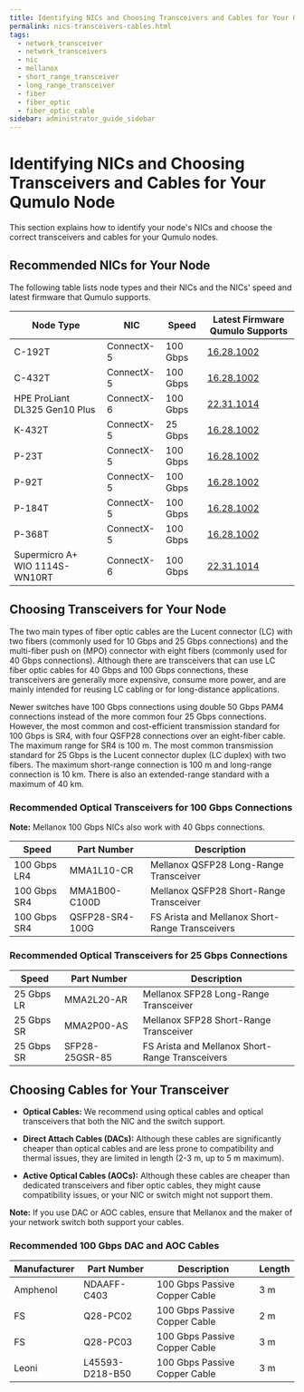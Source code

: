```yaml
---
title: Identifying NICs and Choosing Transceivers and Cables for Your Qumulo Node
permalink: nics-transceivers-cables.html
tags:
  - network_transceiver
  - network_transceivers
  - nic
  - mellanox
  - short_range_transceiver
  - long_range_transceiver
  - fiber
  - fiber_optic
  - fiber_optic_cable
sidebar: administrator_guide_sidebar
---
```


# Identifying NICs and Choosing Transceivers and Cables for Your Qumulo Node
This section explains how to identify your node's NICs and choose the correct transceivers and cables for your Qumulo nodes.

## Recommended NICs for Your Node

The following table lists node types and their NICs and the NICs' speed and latest firmware that Qumulo supports.

| Node Type                      | NIC        | Speed      | Latest Firmware Qumulo Supports |
| ------------------------------ | ---------- | ---------- | ------------------------------- |
| C-192T                         | ConnectX-5 | 100 Gbps   | [16.28.1002](https://docs.mellanox.com/display/ConnectX5Firmwarev16281002/Firmware+Compatible+Products#FirmwareCompatibleProducts-ValidatedandSupported100GbECables)|
| C-432T                         | ConnectX-5 | 100 Gbps   | [16.28.1002](https://docs.mellanox.com/display/ConnectX5Firmwarev16281002/Firmware+Compatible+Products#FirmwareCompatibleProducts-ValidatedandSupported100GbECables)|
| HPE ProLiant DL325 Gen10 Plus  | ConnectX-6 | 100 Gbps   | [22.31.1014](https://docs.mellanox.com/display/ConnectX6Firmwarev20311014/Firmware+Compatible+Products)|
| K-432T                         | ConnectX-5 | 25 Gbps    | [16.28.1002](https://docs.mellanox.com/display/ConnectX5Firmwarev16281002/Firmware+Compatible+Products#FirmwareCompatibleProducts-ValidatedandSupported100GbECables) |
| P-23T                          | ConnectX-5 | 100 Gbps   | [16.28.1002](https://docs.mellanox.com/display/ConnectX5Firmwarev16281002/Firmware+Compatible+Products#FirmwareCompatibleProducts-ValidatedandSupported100GbECables) |
| P-92T                          | ConnectX-5 | 100 Gbps   | [16.28.1002](https://docs.mellanox.com/display/ConnectX5Firmwarev16281002/Firmware+Compatible+Products#FirmwareCompatibleProducts-ValidatedandSupported100GbECables) |
| P-184T                         | ConnectX-5 | 100 Gbps   | [16.28.1002](https://docs.mellanox.com/display/ConnectX5Firmwarev16281002/Firmware+Compatible+Products#FirmwareCompatibleProducts-ValidatedandSupported100GbECables) |
| P-368T                         | ConnectX-5 | 100 Gbps   | [16.28.1002](https://docs.mellanox.com/display/ConnectX5Firmwarev16281002/Firmware+Compatible+Products#FirmwareCompatibleProducts-ValidatedandSupported100GbECables) |
| Supermicro A+ WIO 1114S-WN10RT | ConnectX-6 | 100 Gbps   | [22.31.1014](https://docs.mellanox.com/display/ConnectX6Firmwarev20311014/Firmware+Compatible+Products) |


## Choosing Transceivers for Your Node
The two main types of fiber optic cables are the Lucent connector (LC) with two fibers (commonly used for 10 Gbps and 25 Gbps connections) and the multi-fiber push on (MPO) connector with eight fibers (commonly used for 40 Gbps connections). Although there are transceivers that can use LC fiber optic cables for 40 Gbps and 100 Gbps connections, these transceivers are generally more expensive, consume more power, and are mainly intended for reusing LC cabling or for long-distance applications.

Newer switches have 100 Gbps connections using double 50 Gbps PAM4 connections instead of the more common four 25 Gbps connections. However, the most common and cost-efficient transmission standard for 100 Gbps is SR4, with four QSFP28 connections over an eight-fiber cable. The maximum range for SR4 is 100 m. The most common transmission standard for 25 Gbps is the Lucent connector duplex (LC duplex) with two fibers. The maximum short-range connection is 100 m and long-range connection is 10 km. There is also an extended-range standard with a maximum of 40 km.

### Recommended Optical Transceivers for 100 Gbps Connections

**Note:** Mellanox 100 Gbps NICs also work with 40 Gbps connections.

| Speed        | Part Number     | Description                                     |
| ------------ | --------------- | ----------------------------------------------- |
| 100 Gbps LR4 | MMA1L10-CR      | Mellanox QSFP28 Long-Range Transceiver          |
| 100 Gbps SR4 | MMA1B00-C100D   | Mellanox QSFP28 Short-Range Transceiver         |
| 100 Gbps SR4 | QSFP28-SR4-100G | FS Arista and Mellanox Short-Range Transceivers |

### Recommended Optical Transceivers for 25 Gbps Connections

| Speed      | Part Number    | Description                                     |
| ---------- | -------------- | ----------------------------------------------- |
| 25 Gbps LR | MMA2L20-AR     | Mellanox SFP28 Long-Range Transceiver           |
| 25 Gbps SR | MMA2P00-AS     | Mellanox SFP28 Short-Range Transceiver          |
| 25 Gbps SR | SFP28-25GSR-85 | FS Arista and Mellanox Short-Range Transceivers |    


## Choosing Cables for Your Transceiver
* **Optical Cables:** We recommend using optical cables and optical transceivers that both the NIC and the switch support.

* **Direct Attach Cables (DACs):** Although these cables are significantly cheaper than optical cables and are less prone to compatibility and thermal issues, they are limited in length (2-3 m, up to 5 m maximum).

* **Active Optical Cables (AOCs):** Although these cables are cheaper than dedicated transceivers and fiber optic cables, they might cause compatibility issues, or your NIC or switch might not support them.

**Note:** If you use DAC or AOC cables, ensure that Mellanox and the maker of your network switch both support your cables.

### Recommended 100 Gbps DAC and AOC Cables

| Manufacturer | Part Number     | Description                   | Length |
| ------------ | --------------- | ----------------------------- | ------ |
| Amphenol     | NDAAFF-C403     | 100 Gbps Passive Copper Cable | 3 m    |
| FS           | Q28-PC02        | 100 Gbps Passive Copper Cable | 2 m    |
| FS           | Q28-PC03        | 100 Gbps Passive Copper Cable | 3 m    |
| Leoni        | L45593-D218-B50 | 100 Gbps Passive Copper Cable | 3 m    |                                                                          
